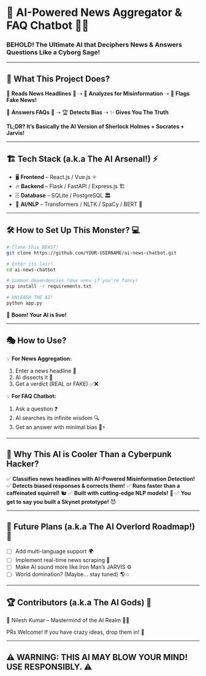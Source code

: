 # 🚀 **AI-Powered News Aggregator & FAQ Chatbot** 🤖🔥

### **BEHOLD! The Ultimate AI that Deciphers News & Answers Questions Like a Cyborg Sage!**

---

## 🎯 **What This Project Does?**

👀 **Reads News Headlines** 📢 ➝ 🧠 **Analyzes for Misinformation** ➝ 🚨 **Flags Fake News!**

💬 **Answers FAQs** 📜 ➝ 🏆 **Detects Bias** ➝ ✨ **Gives You The Truth**

**TL;DR? It’s Basically the AI Version of Sherlock Holmes + Socrates + Jarvis!**

---

## 🏗 **Tech Stack (a.k.a The AI Arsenal!)** ⚡️

- 🖥 **Frontend** – React.js / Vue.js ⚛️
- 🔥 **Backend** – Flask / FastAPI / Express.js 🏗
- 🗄 **Database** – SQLite / PostgreSQL 🏛
- 🧠 **AI/NLP** – Transformers / NLTK / SpaCy / BERT 🧬

---

## 🛠 **How to Set Up This Monster?** 💻

```bash
# Clone this BEAST!
git clone https://github.com/YOUR-USERNAME/ai-news-chatbot.git

# Enter its lair!
cd ai-news-chatbot

# Summon dependencies (Use venv if you're fancy)
pip install -r requirements.txt

# UNLEASH THE AI!
python app.py
```

🚀 **Boom! Your AI is live!**

---

## 🎭 **How to Use?**

💡 **For News Aggregation:**
1. Enter a news headline 📰
2. AI dissects it 🔬
3. Get a verdict (REAL or FAKE) ✅❌

💡 **For FAQ Chatbot:**
1. Ask a question ❓
2. AI searches its infinite wisdom 🔍
3. Get an answer with minimal bias 🧠⚡️

---

## 🤯 **Why This AI is Cooler Than a Cyberpunk Hacker?**
✅ **Classifies news headlines with AI-Powered Misinformation Detection!**
✅ **Detects biased responses & corrects them!**
✅ **Runs faster than a caffeinated squirrel!** 🐿
✅ **Built with cutting-edge NLP models!** 🧬
✅ **You get to say you built a Skynet prototype!** 😈

---

## 🤖 **Future Plans (a.k.a The AI Overlord Roadmap!)** 🚀
- [ ] Add multi-language support 🌍
- [ ] Implement real-time news scraping 📡
- [ ] Make AI sound more like Iron Man’s JARVIS ⚙️
- [ ] World domination? (Maybe… stay tuned) 🌎💥

---

## 🏆 **Contributors (a.k.a The AI Gods)** 👑
👤 Nilesh Kumar – Mastermind of the AI Realm 🧠💡

PRs Welcome! If you have crazy ideas, drop them in! 🤘

---

## ⚠️ **WARNING: THIS AI MAY BLOW YOUR MIND! USE RESPONSIBLY.** ⚠️

